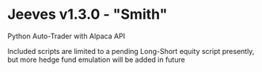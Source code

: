 # Jeeves v1.3.0 - "Smith"
Python Auto-Trader with Alpaca API

Included scripts are limited to a pending Long-Short equity script presently, but more hedge fund emulation will be added in future
